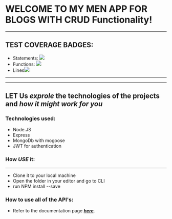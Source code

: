 # WELCOME TO MY MEN APP FOR BLOGS WITH CRUD Functionality!
---

## TEST COVERAGE BADGES:
- Statements: ![](https://img.shields.io/badge/Coverage-81%25-83A603.svg?style=flat&logo=kotlin&logoColor=white&color=blue&prefix=$statements$)
- Functions: ![](https://img.shields.io/badge/Coverage-74%25-5A7302.svg?prefix=$functions$)
- Lines![](https://img.shields.io/badge/Coverage-81%25-83A603.svg?prefix=$lines$)

---
---
## LET Us ***exprole*** the technologies of the projects and ***how it might work for you***

### Technologies used:
  - Node.JS
  - Express
  - MongoDb with mogoose
  - JWT for authentication

### How *USE* it:
---
  - Clone it to your local machine
  - Open the folder in your editor and go to CLI
  - run NPM install --save

### **How to use all of the API's**:
  - Refer to the documentation page ***[here](https://my-brand-men-heroku.herokuapp.com/docs/)***.







